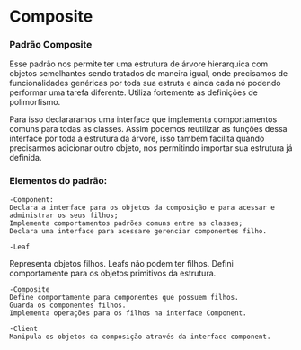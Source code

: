 # Composite
### Padrão Composite

  Esse padrão nos permite ter uma estrutura de árvore hierarquica com objetos semelhantes sendo tratados de maneira igual, onde precisamos de funcionalidades genéricas por toda sua estruta e ainda cada nó podendo performar uma tarefa diferente. Utiliza fortemente as definições de polimorfismo.

  Para isso declararamos uma interface que implementa comportamentos comuns para todas as classes. Assim podemos reutilizar as funções dessa interface por toda a estrutura da árvore, isso também facilita quando precisarmos adicionar outro objeto, nos permitindo importar sua estrutura já definida. 

### Elementos do padrão:
	-Component:
    Declara a interface para os objetos da composição e para acessar e administrar os seus filhos;
    Implementa comportamentos padrões comuns entre as classes;
    Declara uma interface para acessare gerenciar componentes filho.
    
  	-Leaf
  Representa objetos filhos. Leafs não podem ter filhos. 
	Defini comportamente para os objetos primitivos da estrutura.
  
  	-Composite	
	Define comportamente para componentes que possuem filhos.
	Guarda os componentes filhos.
	Implementa operações para os filhos na interface Component.
  
  	-Client
	Manipula os objetos da composição através da interface component.


